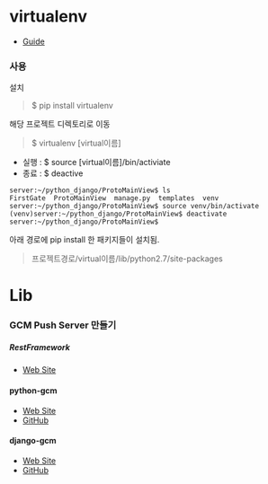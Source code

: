 # virtualenv
* [Guide](http://docs.python-guide.org/en/latest/dev/virtualenvs/)

### 사용
설치
> $ pip install virtualenv

해당 프로젝트 디렉토리로 이동
> $ virtualenv [virtual이름]

* 실행 : $ source [virtual이름]/bin/activiate
* 종료 : $ deactive

```
server:~/python_django/ProtoMainView$ ls
FirstGate  ProtoMainView  manage.py  templates  venv
server:~/python_django/ProtoMainView$ source venv/bin/activate
(venv)server:~/python_django/ProtoMainView$ deactivate
server:~/python_django/ProtoMainView$
```

아래 경로에 pip install 한 패키지들이 설치됨.
> 프로젝트경로/virtual이름/lib/python2.7/site-packages

# Lib
### GCM Push Server 만들기 
##### RestFramework
* [Web Site](http://www.django-rest-framework.org/)

#### python-gcm
* [Web Site](http://blog.namis.me/python-gcm/)
* [GitHub](https://github.com/geeknam/python-gcm)

#### django-gcm
* [Web Site](http://django-gcm.readthedocs.org/)
* [GitHub](https://github.com/bogdal/django-gcm)
